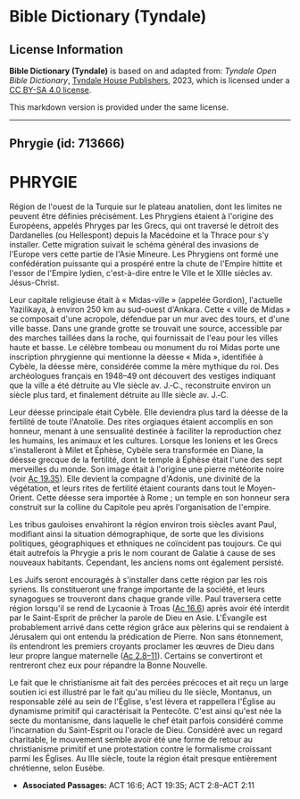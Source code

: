# Bible Dictionary (Tyndale)

## License Information

**Bible Dictionary (Tyndale)** is based on and adapted from: _Tyndale Open Bible Dictionary_, [Tyndale House Publishers](https://tyndaleopenresources.com/), 2023, which is licensed under a [CC BY-SA 4.0 license](https://creativecommons.org/licenses/by-sa/4.0/legalcode.en).

This markdown version is provided under the same license.



--------------------------------

## Phrygie (id: 713666)

PHRYGIE
=======

Région de l'ouest de la Turquie sur le plateau anatolien, dont les limites ne peuvent être définies précisément. Les Phrygiens étaient à l'origine des Européens, appelés Phryges par les Grecs, qui ont traversé le détroit des Dardanelles (ou Hellespont) depuis la Macédoine et la Thrace pour s'y installer. Cette migration suivait le schéma général des invasions de l'Europe vers cette partie de l'Asie Mineure. Les Phrygiens ont formé une confédération puissante qui a prospéré entre la chute de l'Empire hittite et l'essor de l'Empire lydien, c'est\-à\-dire entre le VIIe et le XIIIe siècles av. Jésus\-Christ.

Leur capitale religieuse était à « Midas\-ville » (appelée Gordion), l'actuelle Yazilikaya, à environ 250 km au sud\-ouest d'Ankara. Cette « ville de Midas » se composait d'une acropole, défendue par un mur avec des tours, et d'une ville basse. Dans une grande grotte se trouvait une source, accessible par des marches taillées dans la roche, qui fournissait de l'eau pour les villes haute et basse. Le célèbre tombeau ou monument du roi Midas porte une inscription phrygienne qui mentionne la déesse « Mida », identifiée à Cybèle, la déesse mère, considérée comme la mère mythique du roi. Des archéologues français en 1948–49 ont découvert des vestiges indiquant que la ville a été détruite au VIe siècle av. J.‑C., reconstruite environ un siècle plus tard, et finalement détruite au IIIe siècle av. J.‑C.

Leur déesse principale était Cybèle. Elle deviendra plus tard la déesse de la fertilité de toute l'Anatolie. Des rites orgiaques étaient accomplis en son honneur, menant à une sensualité destinée à faciliter la reproduction chez les humains, les animaux et les cultures. Lorsque les Ioniens et les Grecs s'installeront à Milet et Éphèse, Cybèle sera transformée en Diane, la déesse grecque de la fertilité, dont le temple à Éphèse était l'une des sept merveilles du monde. Son image était à l'origine une pierre météorite noire (voir [Ac 19\.35](https://ref.ly/Acts19:35)). Elle devient la compagne d'Adonis, une divinité de la végétation, et leurs rites de fertilité étaient courants dans tout le Moyen\-Orient. Cette déesse sera importée à Rome ; un temple en son honneur sera construit sur la colline du Capitole peu après l'organisation de l'empire.

Les tribus gauloises envahiront la région environ trois siècles avant Paul, modifiant ainsi la situation démographique, de sorte que les divisions politiques, géographiques et ethniques ne coïncident pas toujours. Ce qui était autrefois la Phrygie a pris le nom courant de Galatie à cause de ses nouveaux habitants. Cependant, les anciens noms ont également persisté.

Les Juifs seront encouragés à s'installer dans cette région par les rois syriens. Ils constitueront une frange importante de la société, et leurs synagogues se trouveront dans chaque grande ville. Paul traversera cette région lorsqu'il se rend de Lycaonie à Troas ([Ac 16\.6](https://ref.ly/Acts16:6)) après avoir été interdit par le Saint\-Esprit de prêcher la parole de Dieu en Asie. L'Évangile est probablement arrivé dans cette région grâce aux pèlerins qui se rendaient à Jérusalem qui ont entendu la prédication de Pierre. Non sans étonnement, ils entendront les premiers croyants proclamer les œuvres de Dieu dans leur propre langue maternelle ([Ac 2\.8–11](https://ref.ly/Acts2:8-Acts2:11)). Certains se convertiront et rentreront chez eux pour répandre la Bonne Nouvelle.

Le fait que le christianisme ait fait des percées précoces et ait reçu un large soutien ici est illustré par le fait qu'au milieu du IIe siècle, Montanus, un responsable zélé au sein de l'Église, s'est lèvera et rappellera l'Église au dynamisme primitif qui caractérisait la Pentecôte. C'est ainsi qu'est née la secte du montanisme, dans laquelle le chef était parfois considéré comme l'incarnation du Saint\-Esprit ou l'oracle de Dieu. Considéré avec un regard charitable, le mouvement semble avoir été une forme de retour au christianisme primitif et une protestation contre le formalisme croissant parmi les Églises. Au IIIe siècle, toute la région était presque entièrement chrétienne, selon Eusèbe.

* **Associated Passages:** ACT 16:6; ACT 19:35; ACT 2:8–ACT 2:11

